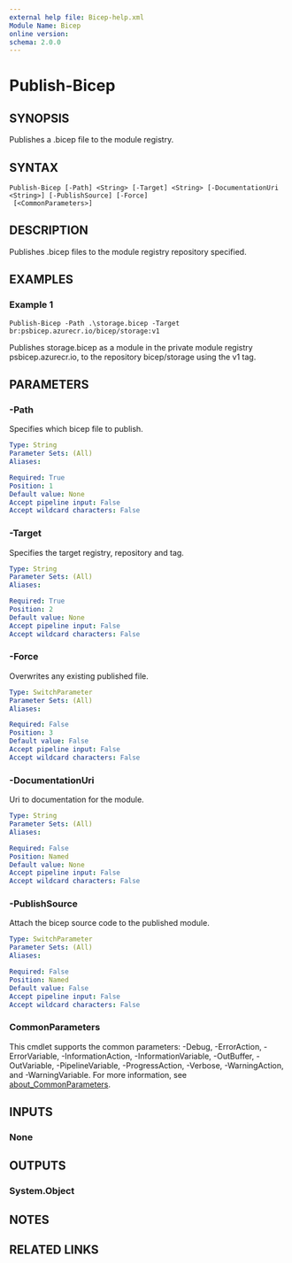 ```yaml
---
external help file: Bicep-help.xml
Module Name: Bicep
online version:
schema: 2.0.0
---
```


# Publish-Bicep

## SYNOPSIS
Publishes a .bicep file to the module registry.

## SYNTAX

```
Publish-Bicep [-Path] <String> [-Target] <String> [-DocumentationUri <String>] [-PublishSource] [-Force]
 [<CommonParameters>]
```

## DESCRIPTION
Publishes .bicep files to the module registry repository specified.

## EXAMPLES

### Example 1
```
Publish-Bicep -Path .\storage.bicep -Target br:psbicep.azurecr.io/bicep/storage:v1
```

Publishes storage.bicep as a module in the private module registry psbicep.azurecr.io, to the repository bicep/storage using the v1 tag.

## PARAMETERS

### -Path
Specifies which bicep file to publish.

```yaml
Type: String
Parameter Sets: (All)
Aliases:

Required: True
Position: 1
Default value: None
Accept pipeline input: False
Accept wildcard characters: False
```

### -Target
Specifies the target registry, repository and tag.

```yaml
Type: String
Parameter Sets: (All)
Aliases:

Required: True
Position: 2
Default value: None
Accept pipeline input: False
Accept wildcard characters: False
```

### -Force
Overwrites any existing published file.

```yaml
Type: SwitchParameter
Parameter Sets: (All)
Aliases:

Required: False
Position: 3
Default value: False
Accept pipeline input: False
Accept wildcard characters: False
```

### -DocumentationUri
Uri to documentation for the module.

```yaml
Type: String
Parameter Sets: (All)
Aliases:

Required: False
Position: Named
Default value: None
Accept pipeline input: False
Accept wildcard characters: False
```

### -PublishSource
Attach the bicep source code to the published module.

```yaml
Type: SwitchParameter
Parameter Sets: (All)
Aliases:

Required: False
Position: Named
Default value: False
Accept pipeline input: False
Accept wildcard characters: False
```

### CommonParameters
This cmdlet supports the common parameters: -Debug, -ErrorAction, -ErrorVariable, -InformationAction, -InformationVariable, -OutBuffer, -OutVariable, -PipelineVariable, -ProgressAction, -Verbose, -WarningAction, and -WarningVariable. For more information, see [about_CommonParameters](http://go.microsoft.com/fwlink/?LinkID=113216).

## INPUTS

### None
## OUTPUTS

### System.Object
## NOTES

## RELATED LINKS
